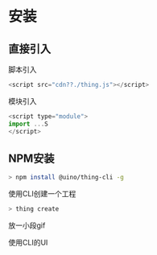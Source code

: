 # 安装
<!-- install -->

## 直接引入

脚本引入
```javascript
<script src="cdn??./thing.js"></script>
```

模块引入
```javascript
<script type="module">
import ...S
</script>
```

## NPM安装
```bash
> npm install @uino/thing-cli -g	
```

使用CLI创建一个工程
```bash
> thing create
```
放一小段gif

使用CLI的UI

